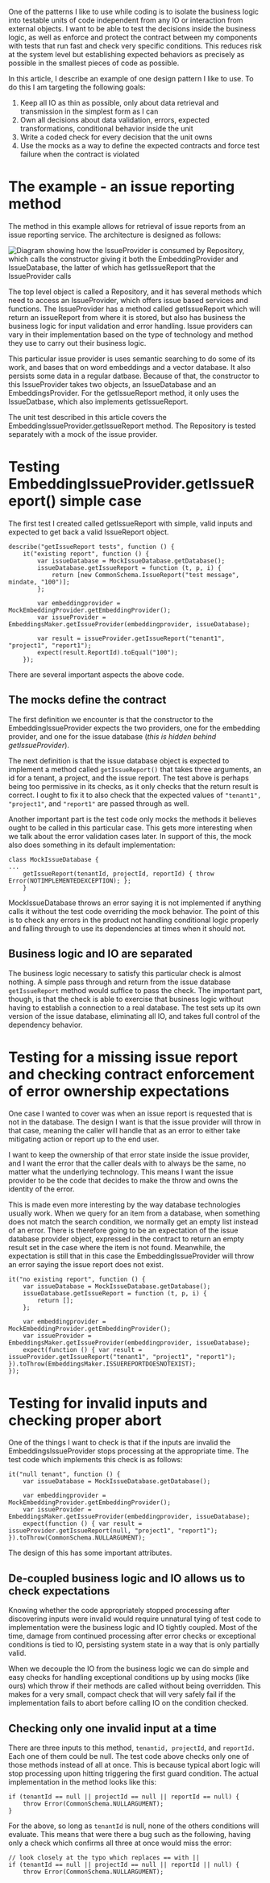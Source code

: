 One of the patterns I like to use while coding is to isolate the
business logic into testable units of code independent from any
IO or interaction from external objects. I want to be able
to test the decisions inside the business logic, as well as enforce
and protect the contract between my components with tests
that run fast and check very specific conditions. This reduces
risk at the system level but establishing expected behaviors as
precisely as possible in the smallest pieces of code as
possible.

In this article, I describe an example of one design pattern
I like to use. To do this I am targeting the following goals:

1. Keep all IO as thin as possible, only about data retrieval and transmission in the simplest form as I can
2. Own all decisions about data validation, errors, expected transformations, conditional behavior inside the unit
3. Write a coded check for every decision that the unit owns
4. Use the mocks as a way to define the expected contracts and force test failure when the contract is violated

The example - an issue reporting method
===============================================
The method in this example allows for retrieval of issue reports
from an issue reporting service. The architecture is designed as
follows:

![Diagram showing how the IssueProvider is consumed by Repository, which calls the constructor giving it both the EmbeddingProvider and IssueDatabase, the latter of which has getIssueReport that the IssueProvider calls](/assets/dupiq_getIssueReport_arch.svg)

The top level object is called a Repository, and it has several methods
which need to access an IssueProvider, which offers issue based services
and functions. The IssueProvider has a method called getIssueReport which
will return an issueReport from where it is stored, but also has business
the business logic for input validation and error handling. Issue providers
can vary in their implementation based on the type of technology and method
they use to carry out their business logic.

This particular issue provider is uses semantic searching to do some of its
work, and bases that on word embeddings and a vector database. It also persists
some data in a regular datbase. Because of that, the constructor
to this IssueProvider takes two objects, an IssueDatabase and an
EmbeddingsProvider. For the getIssueReport method, it only uses the
IssueDatbase, which also implements getIssueReport.

The unit test described in this article covers the EmbeddingIssueProvider.getIssueReport method.
The Repository is tested separately with a mock of the issue provider.

Testing EmbeddingIssueProvider.getIssueReport() simple case
==================================================
The first test I created called getIssueReport with simple, valid inputs
and expected to get back a valid IssueReport object.

```
describe("getIssueReport tests", function () {
    it("existing report", function () {
        var issueDatabase = MockIssueDatabase.getDatabase();
        issueDatabase.getIssueReport = function (t, p, i) {
            return [new CommonSchema.IssueReport("test message", mindate, "100")];
        };

        var embeddingprovider = MockEmbeddingProvider.getEmbeddingProvider();
        var issueProvider = EmbeddingsMaker.getIssueProvider(embeddingprovider, issueDatabase);

        var result = issueProvider.getIssueReport("tenant1", "project1", "report1");
        expect(result.ReportId).toEqual("100");
    });
```

There are several important aspects the above code.

The mocks define the contract
-----------------------------------------------------
The first definition we encounter is that the constructor to the
EmbeddingIssueProvider expects the two providers, one for the embedding provider,
and one for the issue database (_this is hidden behind getIssueProvider_).

The next definition is that the issue database object is expected to implement a
method called `getIssueReport()` that takes three arguments, an id for a tenant, a project,
and the issue report. The test above is perhaps being too permissive in its checks, as
it only checks that the return result is correct. I ought to fix it to also
check that the expected values of `"tenant1", "project1"`, and `"report1"` are passed
through as well.

Another important part is the test code only mocks the methods it believes ought
to be called in this particular case. This gets more interesting when we talk
about the error validation cases later. In support of this, the mock also
does something in its default implementation:

```
class MockIssueDatabase {
...
    getIssueReport(tenantId, projectId, reportId) { throw Error(NOTIMPLEMENTEDEXCEPTION); };
    }
```

MockIssueDatabase throws an error saying it is not implemented if anything
calls it without the test code overriding the mock behavior. The point of
this is to check any errors in the product not handling conditional
logic properly and falling through to use its dependencies at times
when it should not.

Business logic and IO are separated
--------------------------------------------------------
The business logic necessary to satisfy this particular check is almost
nothing. A simple pass through and return from the issue database `getIssueReport` method
would suffice to pass the check. The important part, though, is that the
check is able to exercise that business logic without having to
establish a connection to a real database.  The test sets up its own
version of the issue database, eliminating all IO, and takes full control
of the dependency behavior.

Testing for a missing issue report and checking contract enforcement of error ownership expectations
========================================================
One case I wanted to cover was when an issue report is requested
that is not in the database. The design I want is that the issue provider
will throw in that case, meaning the caller will handle that as an error
to either take mitigating action or report up to the end user.

I want to keep the ownership of that error state inside the issue provider,
and I want the error that the caller deals with to always be the same, no
matter what the underlying technology. This means I want the issue provider
to be the code that decides to make the throw and owns the identity of the
error.

This is made even more interesting by the way database technologies usually
work. When we query for an item from a database, when something does not
match the search condition, we normally get an empty list instead of an
error. There is therefore going to be an expectation of the issue database
provider object, expressed in the contract to return an empty result
set in the case where the item is not found. Meanwhile, the expectation
is still that in this case the EmbeddingIssueProvider will throw an 
error saying the issue report does not exist.

```
it("no existing report", function () {
    var issueDatabase = MockIssueDatabase.getDatabase();
    issueDatabase.getIssueReport = function (t, p, i) {
        return [];
    };

    var embeddingprovider = MockEmbeddingProvider.getEmbeddingProvider();
    var issueProvider = EmbeddingsMaker.getIssueProvider(embeddingprovider, issueDatabase);
    expect(function () { var result = issueProvider.getIssueReport("tenant1", "project1", "report1"); }).toThrow(EmbeddingsMaker.ISSUEREPORTDOESNOTEXIST);
});
```

Testing for invalid inputs and checking proper abort
==================================================
One of the things I want to check is that if the inputs are invalid
the EmbeddingsIssueProvider stops processing at the
appropriate time. The test code which implements this
check is as follows:


```
it("null tenant", function () {
    var issueDatabase = MockIssueDatabase.getDatabase();

    var embeddingprovider = MockEmbeddingProvider.getEmbeddingProvider();
    var issueProvider = EmbeddingsMaker.getIssueProvider(embeddingprovider, issueDatabase);
    expect(function () { var result = issueProvider.getIssueReport(null, "project1", "report1"); }).toThrow(CommonSchema.NULLARGUMENT);
```
The design of this has some important attributes.

De-coupled business logic and IO allows us to check expectations
---------------------------------------------------
Knowing whether the code appropriately stopped processing
after discovering inputs were invalid would require unnatural
tying of test code to implementation were the business logic
and IO tightly coupled. Most of the time, damage from continued
processing after error checks or exceptional conditions is tied
to IO, persisting system state in a way that is only partially
valid.

When we decouple the IO from the business logic we can do simple
and easy checks for handling exceptional conditions up by
using mocks (like ours) which throw if their methods are called
without being overridden. This makes for a very small, compact
check that will very safely fail if the implementation fails to
abort before calling IO on the condition checked.

Checking only one invalid input at a time
---------------------------------------------------
There are three inputs to this method, `tenantid, projectId`, and `reportId.` Each
one of them could be null. The test code above checks only one of
those methods instead of all at once. This is because typical abort
logic will stop processing upon hitting triggering the first guard condition.
The actual implementation in the method looks like this:

```
if (tenantId == null || projectId == null || reportId == null) {
    throw Error(CommonSchema.NULLARGUMENT);
}
```
For the above, so long as `tenantId` is null, none of the others conditions will evaluate. This means
that were there a bug such as the following, having only a check which confirms all three
at once would miss the error:

```
// look closely at the typo which replaces == with ||
if (tenantId == null || projectId == null || reportId || null) {
    throw Error(CommonSchema.NULLARGUMENT);
```

